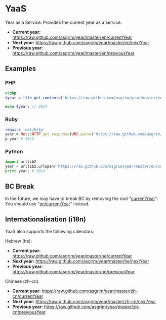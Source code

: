YaaS
====

Year as a Service. Provides the current year as a service.

* **Current year:** https://raw.github.com/asgrim/year/master/en/currentYear
* **Next year:** https://raw.github.com/asgrim/year/master/en/nextYear
* **Previous year:** https://raw.github.com/asgrim/year/master/en/previousYear

## Examples

### PHP

```php
<?php
$year = file_get_contents('https://raw.github.com/asgrim/year/master/en/currentYear');

echo $year; // 2014
```

### Ruby

```ruby
require 'net/http'
year = Net::HTTP.get_response(URI.parse("https://raw.github.com/asgrim/year/master/en/currentYear")).body
p year # 2014
```

### Python

```python
import urllib2
year = urllib2.urlopen('https://raw.github.com/asgrim/year/master/en/currentYear').read(1000).strip()
print year; # 2014
```

## BC Break

In the future, we may have to break BC by removing the root "[currentYear](https://raw.github.com/asgrim/year/master/currentYear)". You should use "[en/currentYear](https://raw.github.com/asgrim/year/master/en/currentYear)" instead.

## Internationalisation (i18n)

YaaS also supports the following calendars:

Hebrew (he):

* **Current year:** https://raw.github.com/asgrim/year/master/he/currentYear
* **Next year:** https://raw.github.com/asgrim/year/master/he/nextYear
* **Previous year:** https://raw.github.com/asgrim/year/master/he/previousYear

Chinese (zh-cn):

* **Current year:** https://raw.github.com/asgrim/year/master/zh-cn/currentYear
* **Next year:** https://raw.github.com/asgrim/year/master/zh-cn/nextYear
* **Previous year:** https://raw.github.com/asgrim/year/master/zh-cn/previousYear

